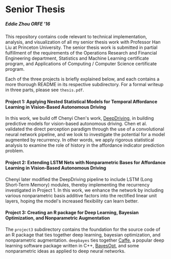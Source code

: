 # Senior Thesis
##### Eddie Zhou ORFE '16 
This repository contains code relevant to technical implementation, analysis, and visualization of all my senior thesis work with Professor Han Liu at Princeton University.  The senior thesis work is submitted in partial fulfillment of the requirements of the Operations Research and Financial Engineering department, Statistics and Machine Learning certificate program, and Applications of Computing / Computer Science certificate program.

Each of the three projects is briefly explained below, and each contains a more thorough README in its respective subdirectory.  For a formal writeup in three parts, please see `thesis.pdf`.

#### Project 1: Applying Nested Statistical Models for Temporal Affordance Learning in Vision-Based Autonomous Driving
In this work, we build off Chenyi Chen's work, [DeepDriving](http://deepdriving.cs.princeton.edu/), in building predictive models for vision-based autonomous driving.  Chen et al. validated the direct perception paradigm through the use of a convolutional neural network pipeline, and we look to investigate the potential for a model augmented by recurrency.  In other words, we apply rigorous statistical analysis to examine the role of history in the affordance indicator prediction problem.

#### Project 2: Extending LSTM Nets with Nonparametric Bases for Affordance Learning in Vision-Based Autonomous Driving
Chenyi later modified the DeepDriving pipeline to include LSTM (Long Short-Term Memory) modules, thereby implementing the recurrency investigated in Project 1.  In this work, we enhance the network by including various nonparametric basis additive factors into the rectified linear unit layers, hoping the model's increased flexibility can learn better.

#### Project 3: Creating an R package for Deep Learning, Bayesian Optimization, and Nonparametric Augmentation
The `project3` subdirectory contains the foundation for the source code of an R package that ties together deep learning, bayesian optimization, and nonparametric augmentation.  `deepbayes` ties together [Caffe](http://caffe.berkeleyvision.org/), a popular deep learning software package written in C++, [BayesOpt](https://github.com/rmcantin/bayesopt), and some nonparametric ideas as applied to deep neural networks.